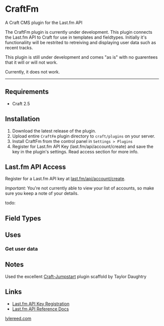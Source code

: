 # CraftFm
A Craft CMS plugin for the Last.fm API

The CraftFm plugin is currently under development. This plugin connects the Last.fm API to Craft for use in templates and fieldtypes. Initially it's functionaliity will be restrited to retreiving and displaying user data such as recent tracks.

This plugin is still under development and comes "as is" with no guarentees that it will or will not work. 

Currently, it does not work.

-------------------------------------------

## Requirements

- Craft 2.5

## Installation

1. Download the latest release of the plugin.
2. Upload entire `CraftFm` plugin directory to `craft/plugins` on your server.
3. Install CraftFm from the control panel in `Settings > Plugins`
4. Register for Last.fm API Key (last.fm/api/account/create) and save the key in the plugin's settings. Read access section for more info.

## Last.fm API Access

Register for a Last.fm API key at [last.fm/api/account/create](http://www.last.fm/api/account/create).

_Important:_ You're not currently able to view your list of accounts, so make sure you keep a note of your details.

todo:

## Field Types

## Uses

### Get user data

## Notes

Used the excellent [Craft-Jumpstart](https://github.com/taylordaughtry/Craft-JumpStart) plugin scaffold by Taylor Daughtry

## Links
- [Last.fm API Key Registration](http://www.last.fm/api/account/create)
- [Last.fm API Reference Docs](http://www.last.fm/api/intro)

[lylereed.com](http://lylereed.com)
